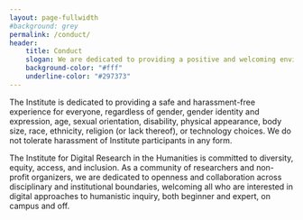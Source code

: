```yaml
---
layout: page-fullwidth
#background: grey
permalink: /conduct/
header:
    title: Conduct
    slogan: We are dedicated to providing a positive and welcoming environment for everyone.
    background-color: "#fff"
    underline-color: "#297373"
---
```


The Institute is dedicated to providing a safe and harassment-free experience for everyone, regardless of gender, gender identity and expression, age, sexual orientation, disability, physical appearance, body size, race, ethnicity, religion (or lack thereof), or technology choices. We do not tolerate harassment of Institute participants in any form. 

The Institute for Digital Research in the Humanities is committed to diversity, equity, access, and inclusion. As a community of researchers and non-profit organizers, we are dedicated to openness and collaboration across disciplinary and institutional boundaries, welcoming all who are interested in digital approaches to humanistic inquiry, both beginner and expert, on campus and off. 






